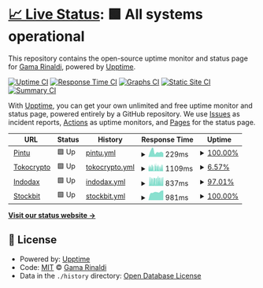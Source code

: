 # [📈 Live Status](https://gammarinaldi.github.io/watcher): <!--live status--> **🟩 All systems operational**

This repository contains the open-source uptime monitor and status page for [Gama Rinaldi](https://www.linkedin.com/in/gamma-rinaldi-a0344872/), powered by [Upptime](https://github.com/upptime/upptime).

[![Uptime CI](https://github.com/gammarinaldi/watcher/workflows/Uptime%20CI/badge.svg)](https://github.com/gammarinaldi/watcher/actions?query=workflow%3A%22Uptime+CI%22)
[![Response Time CI](https://github.com/gammarinaldi/watcher/workflows/Response%20Time%20CI/badge.svg)](https://github.com/gammarinaldi/watcher/actions?query=workflow%3A%22Response+Time+CI%22)
[![Graphs CI](https://github.com/gammarinaldi/watcher/workflows/Graphs%20CI/badge.svg)](https://github.com/gammarinaldi/watcher/actions?query=workflow%3A%22Graphs+CI%22)
[![Static Site CI](https://github.com/gammarinaldi/watcher/workflows/Static%20Site%20CI/badge.svg)](https://github.com/gammarinaldi/watcher/actions?query=workflow%3A%22Static+Site+CI%22)
[![Summary CI](https://github.com/gammarinaldi/watcher/workflows/Summary%20CI/badge.svg)](https://github.com/gammarinaldi/watcher/actions?query=workflow%3A%22Summary+CI%22)

With [Upptime](https://upptime.js.org), you can get your own unlimited and free uptime monitor and status page, powered entirely by a GitHub repository. We use [Issues](https://github.com/gammarinaldi/watcher/issues) as incident reports, [Actions](https://github.com/gammarinaldi/watcher/actions) as uptime monitors, and [Pages](https://gammarinaldi.github.io/watcher) for the status page.

<!--start: status pages-->
<!-- This summary is generated by Upptime (https://github.com/upptime/upptime) -->
<!-- Do not edit this manually, your changes will be overwritten -->
<!-- prettier-ignore -->
| URL | Status | History | Response Time | Uptime |
| --- | ------ | ------- | ------------- | ------ |
| <img alt="" src="https://icons.duckduckgo.com/ip3/pintu.co.id.ico" height="13"> [Pintu](https://pintu.co.id) | 🟩 Up | [pintu.yml](https://github.com/gammarinaldi/watcher/commits/HEAD/history/pintu.yml) | <details><summary><img alt="Response time graph" src="./graphs/pintu/response-time-week.png" height="20"> 229ms</summary><br><a href="https://gammarinaldi.github.io/watcher/history/pintu"><img alt="Response time 224" src="https://img.shields.io/endpoint?url=https%3A%2F%2Fraw.githubusercontent.com%2Fgammarinaldi%2Fwatcher%2FHEAD%2Fapi%2Fpintu%2Fresponse-time.json"></a><br><a href="https://gammarinaldi.github.io/watcher/history/pintu"><img alt="24-hour response time 168" src="https://img.shields.io/endpoint?url=https%3A%2F%2Fraw.githubusercontent.com%2Fgammarinaldi%2Fwatcher%2FHEAD%2Fapi%2Fpintu%2Fresponse-time-day.json"></a><br><a href="https://gammarinaldi.github.io/watcher/history/pintu"><img alt="7-day response time 229" src="https://img.shields.io/endpoint?url=https%3A%2F%2Fraw.githubusercontent.com%2Fgammarinaldi%2Fwatcher%2FHEAD%2Fapi%2Fpintu%2Fresponse-time-week.json"></a><br><a href="https://gammarinaldi.github.io/watcher/history/pintu"><img alt="30-day response time 189" src="https://img.shields.io/endpoint?url=https%3A%2F%2Fraw.githubusercontent.com%2Fgammarinaldi%2Fwatcher%2FHEAD%2Fapi%2Fpintu%2Fresponse-time-month.json"></a><br><a href="https://gammarinaldi.github.io/watcher/history/pintu"><img alt="1-year response time 224" src="https://img.shields.io/endpoint?url=https%3A%2F%2Fraw.githubusercontent.com%2Fgammarinaldi%2Fwatcher%2FHEAD%2Fapi%2Fpintu%2Fresponse-time-year.json"></a></details> | <details><summary><a href="https://gammarinaldi.github.io/watcher/history/pintu">100.00%</a></summary><a href="https://gammarinaldi.github.io/watcher/history/pintu"><img alt="All-time uptime 100.00%" src="https://img.shields.io/endpoint?url=https%3A%2F%2Fraw.githubusercontent.com%2Fgammarinaldi%2Fwatcher%2FHEAD%2Fapi%2Fpintu%2Fuptime.json"></a><br><a href="https://gammarinaldi.github.io/watcher/history/pintu"><img alt="24-hour uptime 100.00%" src="https://img.shields.io/endpoint?url=https%3A%2F%2Fraw.githubusercontent.com%2Fgammarinaldi%2Fwatcher%2FHEAD%2Fapi%2Fpintu%2Fuptime-day.json"></a><br><a href="https://gammarinaldi.github.io/watcher/history/pintu"><img alt="7-day uptime 100.00%" src="https://img.shields.io/endpoint?url=https%3A%2F%2Fraw.githubusercontent.com%2Fgammarinaldi%2Fwatcher%2FHEAD%2Fapi%2Fpintu%2Fuptime-week.json"></a><br><a href="https://gammarinaldi.github.io/watcher/history/pintu"><img alt="30-day uptime 100.00%" src="https://img.shields.io/endpoint?url=https%3A%2F%2Fraw.githubusercontent.com%2Fgammarinaldi%2Fwatcher%2FHEAD%2Fapi%2Fpintu%2Fuptime-month.json"></a><br><a href="https://gammarinaldi.github.io/watcher/history/pintu"><img alt="1-year uptime 100.00%" src="https://img.shields.io/endpoint?url=https%3A%2F%2Fraw.githubusercontent.com%2Fgammarinaldi%2Fwatcher%2FHEAD%2Fapi%2Fpintu%2Fuptime-year.json"></a></details>
| <img alt="" src="https://icons.duckduckgo.com/ip3/tokocrypto.com.ico" height="13"> [Tokocrypto](https://tokocrypto.com) | 🟩 Up | [tokocrypto.yml](https://github.com/gammarinaldi/watcher/commits/HEAD/history/tokocrypto.yml) | <details><summary><img alt="Response time graph" src="./graphs/tokocrypto/response-time-week.png" height="20"> 1109ms</summary><br><a href="https://gammarinaldi.github.io/watcher/history/tokocrypto"><img alt="Response time 546" src="https://img.shields.io/endpoint?url=https%3A%2F%2Fraw.githubusercontent.com%2Fgammarinaldi%2Fwatcher%2FHEAD%2Fapi%2Ftokocrypto%2Fresponse-time.json"></a><br><a href="https://gammarinaldi.github.io/watcher/history/tokocrypto"><img alt="24-hour response time 1110" src="https://img.shields.io/endpoint?url=https%3A%2F%2Fraw.githubusercontent.com%2Fgammarinaldi%2Fwatcher%2FHEAD%2Fapi%2Ftokocrypto%2Fresponse-time-day.json"></a><br><a href="https://gammarinaldi.github.io/watcher/history/tokocrypto"><img alt="7-day response time 1109" src="https://img.shields.io/endpoint?url=https%3A%2F%2Fraw.githubusercontent.com%2Fgammarinaldi%2Fwatcher%2FHEAD%2Fapi%2Ftokocrypto%2Fresponse-time-week.json"></a><br><a href="https://gammarinaldi.github.io/watcher/history/tokocrypto"><img alt="30-day response time 805" src="https://img.shields.io/endpoint?url=https%3A%2F%2Fraw.githubusercontent.com%2Fgammarinaldi%2Fwatcher%2FHEAD%2Fapi%2Ftokocrypto%2Fresponse-time-month.json"></a><br><a href="https://gammarinaldi.github.io/watcher/history/tokocrypto"><img alt="1-year response time 546" src="https://img.shields.io/endpoint?url=https%3A%2F%2Fraw.githubusercontent.com%2Fgammarinaldi%2Fwatcher%2FHEAD%2Fapi%2Ftokocrypto%2Fresponse-time-year.json"></a></details> | <details><summary><a href="https://gammarinaldi.github.io/watcher/history/tokocrypto">6.57%</a></summary><a href="https://gammarinaldi.github.io/watcher/history/tokocrypto"><img alt="All-time uptime 90.08%" src="https://img.shields.io/endpoint?url=https%3A%2F%2Fraw.githubusercontent.com%2Fgammarinaldi%2Fwatcher%2FHEAD%2Fapi%2Ftokocrypto%2Fuptime.json"></a><br><a href="https://gammarinaldi.github.io/watcher/history/tokocrypto"><img alt="24-hour uptime 5.61%" src="https://img.shields.io/endpoint?url=https%3A%2F%2Fraw.githubusercontent.com%2Fgammarinaldi%2Fwatcher%2FHEAD%2Fapi%2Ftokocrypto%2Fuptime-day.json"></a><br><a href="https://gammarinaldi.github.io/watcher/history/tokocrypto"><img alt="7-day uptime 6.57%" src="https://img.shields.io/endpoint?url=https%3A%2F%2Fraw.githubusercontent.com%2Fgammarinaldi%2Fwatcher%2FHEAD%2Fapi%2Ftokocrypto%2Fuptime-week.json"></a><br><a href="https://gammarinaldi.github.io/watcher/history/tokocrypto"><img alt="30-day uptime 76.83%" src="https://img.shields.io/endpoint?url=https%3A%2F%2Fraw.githubusercontent.com%2Fgammarinaldi%2Fwatcher%2FHEAD%2Fapi%2Ftokocrypto%2Fuptime-month.json"></a><br><a href="https://gammarinaldi.github.io/watcher/history/tokocrypto"><img alt="1-year uptime 90.08%" src="https://img.shields.io/endpoint?url=https%3A%2F%2Fraw.githubusercontent.com%2Fgammarinaldi%2Fwatcher%2FHEAD%2Fapi%2Ftokocrypto%2Fuptime-year.json"></a></details>
| <img alt="" src="https://icons.duckduckgo.com/ip3/indodax.com.ico" height="13"> [Indodax](https://indodax.com) | 🟩 Up | [indodax.yml](https://github.com/gammarinaldi/watcher/commits/HEAD/history/indodax.yml) | <details><summary><img alt="Response time graph" src="./graphs/indodax/response-time-week.png" height="20"> 837ms</summary><br><a href="https://gammarinaldi.github.io/watcher/history/indodax"><img alt="Response time 1247" src="https://img.shields.io/endpoint?url=https%3A%2F%2Fraw.githubusercontent.com%2Fgammarinaldi%2Fwatcher%2FHEAD%2Fapi%2Findodax%2Fresponse-time.json"></a><br><a href="https://gammarinaldi.github.io/watcher/history/indodax"><img alt="24-hour response time 829" src="https://img.shields.io/endpoint?url=https%3A%2F%2Fraw.githubusercontent.com%2Fgammarinaldi%2Fwatcher%2FHEAD%2Fapi%2Findodax%2Fresponse-time-day.json"></a><br><a href="https://gammarinaldi.github.io/watcher/history/indodax"><img alt="7-day response time 837" src="https://img.shields.io/endpoint?url=https%3A%2F%2Fraw.githubusercontent.com%2Fgammarinaldi%2Fwatcher%2FHEAD%2Fapi%2Findodax%2Fresponse-time-week.json"></a><br><a href="https://gammarinaldi.github.io/watcher/history/indodax"><img alt="30-day response time 1080" src="https://img.shields.io/endpoint?url=https%3A%2F%2Fraw.githubusercontent.com%2Fgammarinaldi%2Fwatcher%2FHEAD%2Fapi%2Findodax%2Fresponse-time-month.json"></a><br><a href="https://gammarinaldi.github.io/watcher/history/indodax"><img alt="1-year response time 1247" src="https://img.shields.io/endpoint?url=https%3A%2F%2Fraw.githubusercontent.com%2Fgammarinaldi%2Fwatcher%2FHEAD%2Fapi%2Findodax%2Fresponse-time-year.json"></a></details> | <details><summary><a href="https://gammarinaldi.github.io/watcher/history/indodax">97.01%</a></summary><a href="https://gammarinaldi.github.io/watcher/history/indodax"><img alt="All-time uptime 99.66%" src="https://img.shields.io/endpoint?url=https%3A%2F%2Fraw.githubusercontent.com%2Fgammarinaldi%2Fwatcher%2FHEAD%2Fapi%2Findodax%2Fuptime.json"></a><br><a href="https://gammarinaldi.github.io/watcher/history/indodax"><img alt="24-hour uptime 97.60%" src="https://img.shields.io/endpoint?url=https%3A%2F%2Fraw.githubusercontent.com%2Fgammarinaldi%2Fwatcher%2FHEAD%2Fapi%2Findodax%2Fuptime-day.json"></a><br><a href="https://gammarinaldi.github.io/watcher/history/indodax"><img alt="7-day uptime 97.01%" src="https://img.shields.io/endpoint?url=https%3A%2F%2Fraw.githubusercontent.com%2Fgammarinaldi%2Fwatcher%2FHEAD%2Fapi%2Findodax%2Fuptime-week.json"></a><br><a href="https://gammarinaldi.github.io/watcher/history/indodax"><img alt="30-day uptime 99.16%" src="https://img.shields.io/endpoint?url=https%3A%2F%2Fraw.githubusercontent.com%2Fgammarinaldi%2Fwatcher%2FHEAD%2Fapi%2Findodax%2Fuptime-month.json"></a><br><a href="https://gammarinaldi.github.io/watcher/history/indodax"><img alt="1-year uptime 99.66%" src="https://img.shields.io/endpoint?url=https%3A%2F%2Fraw.githubusercontent.com%2Fgammarinaldi%2Fwatcher%2FHEAD%2Fapi%2Findodax%2Fuptime-year.json"></a></details>
| <img alt="" src="https://icons.duckduckgo.com/ip3/stockbit.com.ico" height="13"> [Stockbit](https://stockbit.com) | 🟩 Up | [stockbit.yml](https://github.com/gammarinaldi/watcher/commits/HEAD/history/stockbit.yml) | <details><summary><img alt="Response time graph" src="./graphs/stockbit/response-time-week.png" height="20"> 981ms</summary><br><a href="https://gammarinaldi.github.io/watcher/history/stockbit"><img alt="Response time 1012" src="https://img.shields.io/endpoint?url=https%3A%2F%2Fraw.githubusercontent.com%2Fgammarinaldi%2Fwatcher%2FHEAD%2Fapi%2Fstockbit%2Fresponse-time.json"></a><br><a href="https://gammarinaldi.github.io/watcher/history/stockbit"><img alt="24-hour response time 1165" src="https://img.shields.io/endpoint?url=https%3A%2F%2Fraw.githubusercontent.com%2Fgammarinaldi%2Fwatcher%2FHEAD%2Fapi%2Fstockbit%2Fresponse-time-day.json"></a><br><a href="https://gammarinaldi.github.io/watcher/history/stockbit"><img alt="7-day response time 981" src="https://img.shields.io/endpoint?url=https%3A%2F%2Fraw.githubusercontent.com%2Fgammarinaldi%2Fwatcher%2FHEAD%2Fapi%2Fstockbit%2Fresponse-time-week.json"></a><br><a href="https://gammarinaldi.github.io/watcher/history/stockbit"><img alt="30-day response time 993" src="https://img.shields.io/endpoint?url=https%3A%2F%2Fraw.githubusercontent.com%2Fgammarinaldi%2Fwatcher%2FHEAD%2Fapi%2Fstockbit%2Fresponse-time-month.json"></a><br><a href="https://gammarinaldi.github.io/watcher/history/stockbit"><img alt="1-year response time 1012" src="https://img.shields.io/endpoint?url=https%3A%2F%2Fraw.githubusercontent.com%2Fgammarinaldi%2Fwatcher%2FHEAD%2Fapi%2Fstockbit%2Fresponse-time-year.json"></a></details> | <details><summary><a href="https://gammarinaldi.github.io/watcher/history/stockbit">100.00%</a></summary><a href="https://gammarinaldi.github.io/watcher/history/stockbit"><img alt="All-time uptime 100.00%" src="https://img.shields.io/endpoint?url=https%3A%2F%2Fraw.githubusercontent.com%2Fgammarinaldi%2Fwatcher%2FHEAD%2Fapi%2Fstockbit%2Fuptime.json"></a><br><a href="https://gammarinaldi.github.io/watcher/history/stockbit"><img alt="24-hour uptime 100.00%" src="https://img.shields.io/endpoint?url=https%3A%2F%2Fraw.githubusercontent.com%2Fgammarinaldi%2Fwatcher%2FHEAD%2Fapi%2Fstockbit%2Fuptime-day.json"></a><br><a href="https://gammarinaldi.github.io/watcher/history/stockbit"><img alt="7-day uptime 100.00%" src="https://img.shields.io/endpoint?url=https%3A%2F%2Fraw.githubusercontent.com%2Fgammarinaldi%2Fwatcher%2FHEAD%2Fapi%2Fstockbit%2Fuptime-week.json"></a><br><a href="https://gammarinaldi.github.io/watcher/history/stockbit"><img alt="30-day uptime 100.00%" src="https://img.shields.io/endpoint?url=https%3A%2F%2Fraw.githubusercontent.com%2Fgammarinaldi%2Fwatcher%2FHEAD%2Fapi%2Fstockbit%2Fuptime-month.json"></a><br><a href="https://gammarinaldi.github.io/watcher/history/stockbit"><img alt="1-year uptime 100.00%" src="https://img.shields.io/endpoint?url=https%3A%2F%2Fraw.githubusercontent.com%2Fgammarinaldi%2Fwatcher%2FHEAD%2Fapi%2Fstockbit%2Fuptime-year.json"></a></details>

<!--end: status pages-->

[**Visit our status website →**](https://gammarinaldi.github.io/watcher)

## 📄 License

- Powered by: [Upptime](https://github.com/upptime/upptime)
- Code: [MIT](./LICENSE) © [Gama Rinaldi](https://www.linkedin.com/in/gamma-rinaldi-a0344872/)
- Data in the `./history` directory: [Open Database License](https://opendatacommons.org/licenses/odbl/1-0/)
